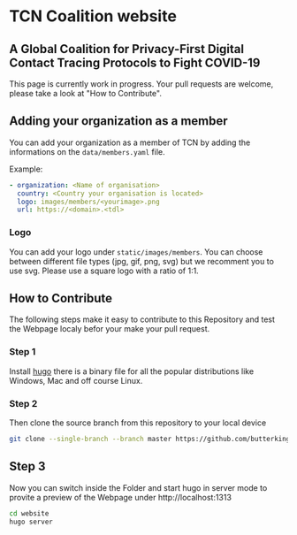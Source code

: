 # TCN Coalition website

## A Global Coalition for Privacy-First Digital Contact Tracing Protocols to Fight COVID-19

This page is currently work in progress. Your pull requests are welcome, please take a look at "How to Contribute".

## Adding your organization as a member

You can add your organization as a member of TCN by adding the informations on the `data/members.yaml` file. 

Example:

```yaml
- organization: <Name of organisation>
  country: <Country your organisation is located>
  logo: images/members/<yourimage>.png
  url: https://<domain>.<tdl>
```

### Logo

You can add your logo under ``static/images/members``. You can choose between different file types (jpg, gif, png, svg) but we recomment you to use svg. Please use a square logo with a ratio of 1:1.


## How to Contribute

The following steps make it easy to contribute to this Repository and test the Webpage localy befor your make your pull request. 

### Step 1

Install [hugo](https://gohugo.io/getting-started/installing/) there is a binary file for all the popular distributions like Windows, Mac and off course Linux. 

### Step 2 

Then clone the source branch from this repository to your local device

```bash
git clone --single-branch --branch master https://github.com/butterking1011/TCN-Coalition-website.git
```

## Step 3

Now you can switch inside the Folder and start hugo in server mode to provite a preview of the Webpage under http://localhost:1313

```bash
cd website
hugo server
```
